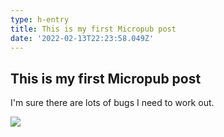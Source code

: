 ```yaml
---
type: h-entry
title: This is my first Micropub post
date: '2022-02-13T22:23:58.049Z'
---
```

## This is my first Micropub post

I'm sure there are lots of bugs I need to work out.

![](https://samwarnick.com/assets/media/1644791037_thumbsup.gif)
